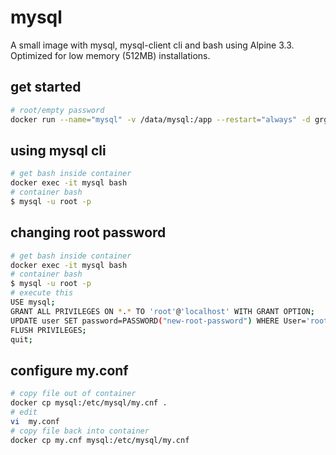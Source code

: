# mysql
A small image with mysql, mysql-client cli and bash using Alpine 3.3.  Optimized for low memory (512MB) installations.

## get started
```bash
# root/empty password
docker run --name="mysql" -v /data/mysql:/app --restart="always" -d grgichtran/alpine-mysql
```
## using mysql cli
```bash
# get bash inside container
docker exec -it mysql bash
# container bash
$ mysql -u root -p
```

## changing root password
```bash
# get bash inside container
docker exec -it mysql bash
# container bash
$ mysql -u root -p
# execute this
USE mysql;
GRANT ALL PRIVILEGES ON *.* TO 'root'@'localhost' WITH GRANT OPTION;
UPDATE user SET password=PASSWORD("new-root-password") WHERE User='root';
FLUSH PRIVILEGES;
quit;
```

## configure my.conf
```bash
# copy file out of container
docker cp mysql:/etc/mysql/my.cnf .
# edit
vi  my.conf
# copy file back into container
docker cp my.cnf mysql:/etc/mysql/my.cnf
```
